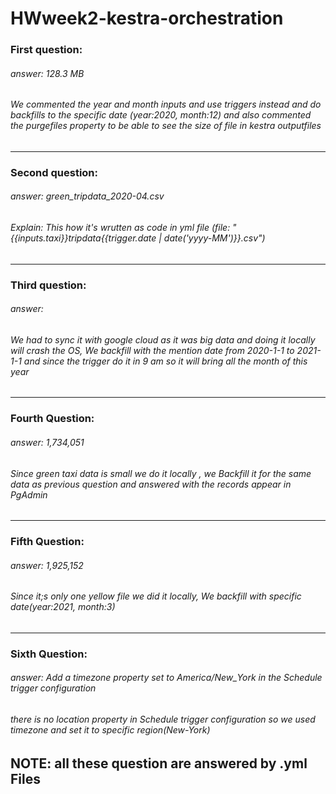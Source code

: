 # HWweek2-kestra-orchestration

### First question:
###### answer: 128.3 MB
###### We commented the year and month inputs and use triggers instead and do backfills to the specific date (year:2020, month:12) and also commented the purgefiles property to be able to see the size of file in kestra outputfiles

----

### Second question:
###### answer: green_tripdata_2020-04.csv
###### Explain: This how it's wrutten as code in yml file (file: "{{inputs.taxi}}_tripdata_{{trigger.date | date('yyyy-MM')}}.csv")

-----

### Third question:
###### answer: 
###### We had to sync it with google cloud as it was big data and doing it locally will crash the OS, We backfill with the mention date from 2020-1-1 to 2021-1-1 and since the trigger do it in 9 am so it will bring all the month of this year

-----

### Fourth Question:
###### answer: 1,734,051
###### Since green taxi data is small we do it locally , we Backfill it for the same data as previous question and answered with the records appear in PgAdmin

-----

### Fifth Question:
###### answer: 1,925,152
###### Since it;s only one yellow file we did it locally, We backfill with specific date(year:2021, month:3)

-----

### Sixth Question:
###### answer: Add a timezone property set to America/New_York in the Schedule trigger configuration
###### there is no location property in Schedule trigger configuration so we used timezone and set it to specific region(New-York)



## NOTE: all these question are answered by .yml Files
